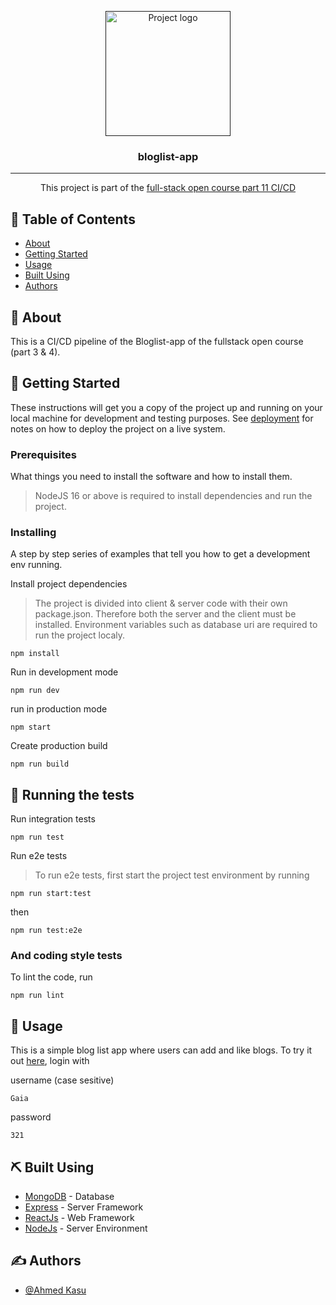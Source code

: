 <p align="center">
  <a href="" rel="noopener">
 <img width=200px height=200px src="https://i.imgur.com/6wj0hh6.jpg" alt="Project logo"></a>
</p>

<h3 align="center">bloglist-app</h3>

---

<p align="center"> This project is part of the <a href="https://fullstackopen.com/en/part11">full-stack open course part 11 CI/CD</a>
    <br> 
</p>

## 📝 Table of Contents

- [About](#about)
- [Getting Started](#getting_started)
- [Usage](#usage)
- [Built Using](#built_using)
- [Authors](#authors)

## 🧐 About <a name = "about"></a>

This is a CI/CD pipeline of the Bloglist-app of the fullstack open course (part 3 & 4).

## 🏁 Getting Started <a name = "getting_started"></a>

These instructions will get you a copy of the project up and running on your local machine for development and testing purposes. See [deployment](#deployment) for notes on how to deploy the project on a live system.

### Prerequisites

What things you need to install the software and how to install them.

> NodeJS 16 or above is required to install dependencies and run the project.

### Installing

A step by step series of examples that tell you how to get a development env running.

Install project dependencies

> The project is divided into client & server code with their own package.json.
> Therefore both the server and the client must be installed.
> Environment variables such as database uri are required to run the project localy.

```
npm install
```

Run in development mode

```
npm run dev
```

run in production mode

```
npm start
```

Create production build

```
npm run build
```

## 🔧 Running the tests <a name = "tests"></a>

Run integration tests

```
npm run test
```

Run e2e tests

> To run e2e tests, first start the project test environment by running

```
npm run start:test
```

then

```
npm run test:e2e
```

### And coding style tests

To lint the code, run

```
npm run lint
```

## 🎈 Usage <a name="usage"></a>

This is a simple blog list app where users can add and like blogs.
To try it out [here](https://blog-list-app.fly.dev/), login with

username (case sesitive)

```
Gaia
```

password

```
321
```

## ⛏️ Built Using <a name = "built_using"></a>

- [MongoDB](https://www.mongodb.com/) - Database
- [Express](https://expressjs.com/) - Server Framework
- [ReactJs](https://legacy.reactjs.org/) - Web Framework
- [NodeJs](https://nodejs.org/en/) - Server Environment

## ✍️ Authors <a name = "authors"></a>

- [@Ahmed Kasu](https://github.com/AhmedKasu)
